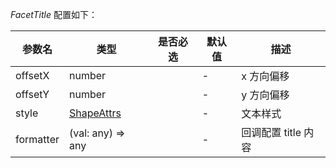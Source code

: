 _FacetTitle_ 配置如下：

| 参数名    | 类型                               | 是否必选 | 默认值 | 描述                |
| --------- | ---------------------------------- | -------- | ------ | ------------------- |
| offsetX   | number                             |          | -      | x 方向偏移          |
| offsetY   | number                             |          | -      | y 方向偏移          |
| style     | [ShapeAttrs](../shape/shape-attrs) |          | -      | 文本样式            |
| formatter | (val: any) => any                  |          | -      | 回调配置 title 内容 |
